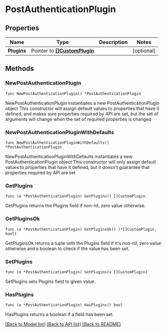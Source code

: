 # PostAuthenticationPlugin

## Properties

Name | Type | Description | Notes
------------ | ------------- | ------------- | -------------
**Plugins** | Pointer to [**[]CustomPlugin**](CustomPlugin.md) |  | [optional] 

## Methods

### NewPostAuthenticationPlugin

`func NewPostAuthenticationPlugin() *PostAuthenticationPlugin`

NewPostAuthenticationPlugin instantiates a new PostAuthenticationPlugin object
This constructor will assign default values to properties that have it defined,
and makes sure properties required by API are set, but the set of arguments
will change when the set of required properties is changed

### NewPostAuthenticationPluginWithDefaults

`func NewPostAuthenticationPluginWithDefaults() *PostAuthenticationPlugin`

NewPostAuthenticationPluginWithDefaults instantiates a new PostAuthenticationPlugin object
This constructor will only assign default values to properties that have it defined,
but it doesn't guarantee that properties required by API are set

### GetPlugins

`func (o *PostAuthenticationPlugin) GetPlugins() []CustomPlugin`

GetPlugins returns the Plugins field if non-nil, zero value otherwise.

### GetPluginsOk

`func (o *PostAuthenticationPlugin) GetPluginsOk() (*[]CustomPlugin, bool)`

GetPluginsOk returns a tuple with the Plugins field if it's non-nil, zero value otherwise
and a boolean to check if the value has been set.

### SetPlugins

`func (o *PostAuthenticationPlugin) SetPlugins(v []CustomPlugin)`

SetPlugins sets Plugins field to given value.

### HasPlugins

`func (o *PostAuthenticationPlugin) HasPlugins() bool`

HasPlugins returns a boolean if a field has been set.


[[Back to Model list]](../README.md#documentation-for-models) [[Back to API list]](../README.md#documentation-for-api-endpoints) [[Back to README]](../README.md)


